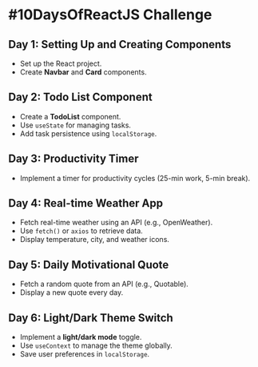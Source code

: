 # #10DaysOfReactJS Challenge  

## Day 1: Setting Up and Creating Components  
- Set up the React project.  
- Create **Navbar** and **Card** components.  

## Day 2: Todo List Component  
- Create a **TodoList** component.  
- Use `useState` for managing tasks.  
- Add task persistence using `localStorage`.  

## Day 3: Productivity Timer  
- Implement a timer for productivity cycles (25-min work, 5-min break).  

## Day 4: Real-time Weather App  
- Fetch real-time weather using an API (e.g., OpenWeather).  
- Use `fetch()` or `axios` to retrieve data.  
- Display temperature, city, and weather icons.  

## Day 5: Daily Motivational Quote  
- Fetch a random quote from an API (e.g., Quotable).  
- Display a new quote every day.  

## Day 6: Light/Dark Theme Switch  
- Implement a **light/dark mode** toggle.  
- Use `useContext` to manage the theme globally.  
- Save user preferences in `localStorage`.  




